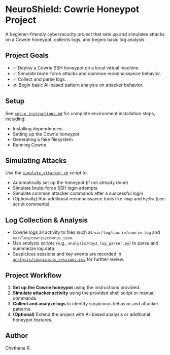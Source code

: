 # NeuroShield: Cowrie Honeypot Project

A beginner-friendly cybersecurity project that sets up and simulates attacks on a Cowrie honeypot, collects logs, and begins basic log analysis.

## Project Goals
- ✅ Deploy a Cowrie SSH honeypot on a local virtual machine.
- ✅ Simulate brute-force attacks and common reconnaissance behavior.
- ✅ Collect and parse logs.
- 🔜 Begin basic AI-based pattern analysis on attacker behavior.

## Setup
See [`setup_instructions.md`](setup_instructions.md) for complete environment installation steps, including:
- Installing dependencies
- Setting up the Cowrie honeypot
- Generating a fake filesystem
- Running Cowrie

## Simulating Attacks
Use the [`simulate_attacker.sh`](simulate_attacker.sh) script to:
- Automatically set up the honeypot (if not already done)
- Simulate brute-force SSH login attempts
- Simulate common attacker commands after a successful login
- (Optionally) Run additional reconnaissance tools like `nmap` and `hydra` (see script comments)

## Log Collection & Analysis
- Cowrie logs all activity to files such as `var/log/cowrie/cowrie.log` and `var/log/cowrie/cowrie.json`.
- Use analysis scripts (e.g., `analysis/day3_log_parser.py`) to parse and summarize log data.
- Suspicious sessions and key events are recorded in [`analysis/suspicious_sessions.csv`](analysis/suspicious_sessions.csv) for further review.

## Project Workflow
1. **Set up the Cowrie honeypot** using the instructions provided.
2. **Simulate attacker activity** using the provided shell script or manual commands.
3. **Collect and analyze logs** to identify suspicious behavior and attacker patterns.
4. **(Optional)** Extend the project with AI-based analysis or additional honeypot features.

## Author
Chethana R.
